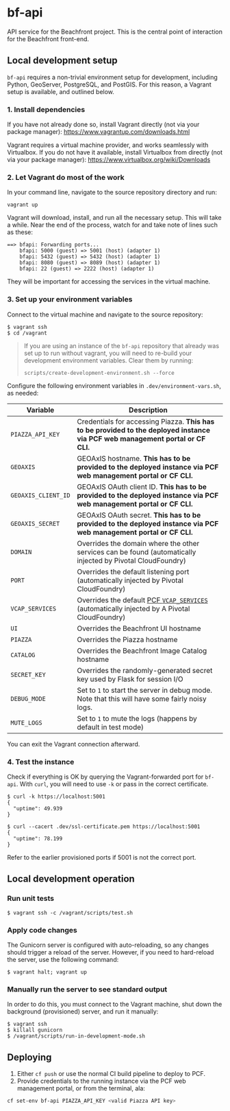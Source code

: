 # bf-api

API service for the Beachfront project. This is the central point of interaction
for the Beachfront front-end.

## Local development setup

`bf-api` requires a non-trivial environment setup for development, including
Python, GeoServer, PostgreSQL, and PostGIS. For this reason, a Vagrant setup is
available, and outlined below.

### 1. Install dependencies

If you have not already done so, install Vagrant directly (not via your package
manager): https://www.vagrantup.com/downloads.html

Vagrant requires a virtual machine provider, and works seamlessly with Virtualbox.
If you do not have it available, install Virtualbox from directly (not via your
package manager): https://www.virtualbox.org/wiki/Downloads

### 2. Let Vagrant do most of the work

In your command line, navigate to the source repository directory and run:

    vagrant up

Vagrant will download, install, and run all the necessary setup. This will take
a while. Near the end of the process, watch for and take note of lines such as
these:

    ==> bfapi: Forwarding ports...
        bfapi: 5000 (guest) => 5001 (host) (adapter 1)
        bfapi: 5432 (guest) => 5432 (host) (adapter 1)
        bfapi: 8080 (guest) => 8089 (host) (adapter 1)
        bfapi: 22 (guest) => 2222 (host) (adapter 1)

They will be important for accessing the services in the virtual machine.

### 3. Set up your environment variables

Connect to the virtual machine and navigate to the source repository:

    $ vagrant ssh
    $ cd /vagrant

> If you are using an instance of the `bf-api` repository that already was set
  up to run without vagrant, you will need to re-build your development environment
  variables. Clear them by running:
>  
>     scripts/create-development-environment.sh --force

Configure the following environment variables in `.dev/environment-vars.sh`, as needed:

| Variable            | Description |
|---------------------|-------------|
| `PIAZZA_API_KEY`    | Credentials for accessing Piazza.  **This has to be provided to the deployed instance via PCF web management portal or CF CLI.** |
| `GEOAXIS`           | GEOAxIS hostname.  **This has to be provided to the deployed instance via PCF web management portal or CF CLI.** |
| `GEOAXIS_CLIENT_ID` | GEOAxIS OAuth client ID.  **This has to be provided to the deployed instance via PCF web management portal or CF CLI.** |
| `GEOAXIS_SECRET`    | GEOAxIS OAuth secret.  **This has to be provided to the deployed instance via PCF web management portal or CF CLI.** |
| `DOMAIN`            | Overrides the domain where the other services can be found (automatically injected by Pivotal CloudFoundry) |
| `PORT`              | Overrides the default listening port (automatically injected by Pivotal CloudFoundry) |
| `VCAP_SERVICES`     | Overrides the default [PCF `VCAP_SERVICES`](https://docs.run.pivotal.io/devguide/deploy-apps/environment-variable.html#VCAP-SERVICES) (automatically injected by A Pivotal CloudFoundry) |
| `UI`                | Overrides the Beachfront UI hostname |
| `PIAZZA`            | Overrides the Piazza hostname |
| `CATALOG`           | Overrides the Beachfront Image Catalog hostname |
| `SECRET_KEY`        | Overrides the randomly-generated secret key used by Flask for session I/O |
| `DEBUG_MODE`        | Set to `1` to start the server in debug mode.  Note that this will have some fairly noisy logs. |
| `MUTE_LOGS`         | Set to `1` to mute the logs (happens by default in test mode) |

You can exit the Vagrant connection afterward.

### 4. Test the instance

Check if everything is OK by querying the Vagrant-forwarded port for `bf-api`.
With `curl`, you will need to use `-k` or pass in the correct certificate.

    $ curl -k https://localhost:5001
    {
      "uptime": 49.939
    }

    $ curl --cacert .dev/ssl-certificate.pem https://localhost:5001
    {
      "uptime": 78.199
    }

Refer to the earlier provisioned ports if 5001 is not the correct port.

## Local development operation

### Run unit tests

    $ vagrant ssh -c /vagrant/scripts/test.sh

### Apply code changes

The Gunicorn server is configured with auto-reloading, so any changes
should trigger a reload of the server. However, if you need to hard-reload the
server, use the following command:

    $ vagrant halt; vagrant up

### Manually run the server to see standard output

In order to do this, you must connect to the Vagrant machine, shut down the
background (provisioned) server, and run it manually:

    $ vagrant ssh
    $ killall gunicorn
    $ /vagrant/scripts/run-in-development-mode.sh

## Deploying

1. Either `cf push` or use the normal CI build pipeline to deploy to PCF.
2. Provide credentials to the running instance via the PCF web management
portal, or from the terminal, ala:

```bash
cf set-env bf-api PIAZZA_API_KEY <valid Piazza API key>
```
